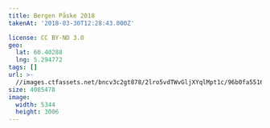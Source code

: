```yaml
---
title: Bergen Påske 2018
takenAt: '2018-03-30T12:28:43.000Z'

license: CC BY-ND 3.0
geo:
  lat: 60.40288
  lng: 5.294772
tags: []
url: >-
  //images.ctfassets.net/bncv3c2gt878/2lro5vdTWvGljXYqlMpt1c/96b0fa5516680ad2bd4206d8826462ac/bergen-pske-2018_26306345077_o
size: 4085478
image:
  width: 5344
  height: 3006
---
```

